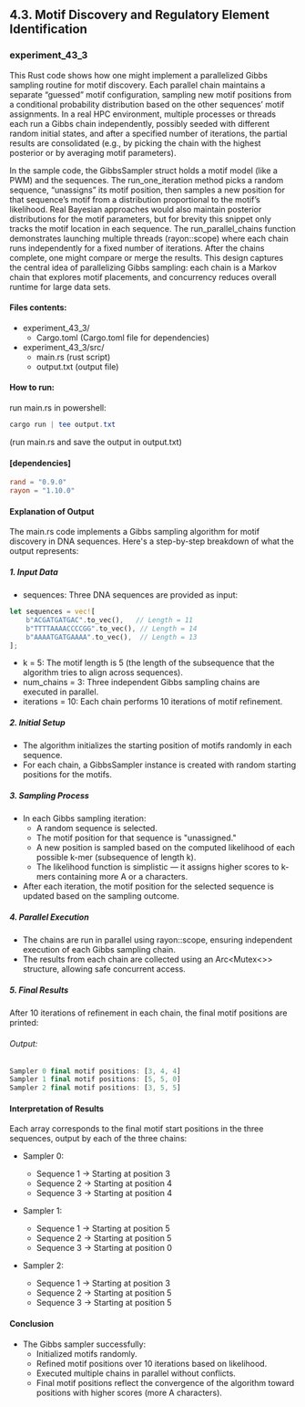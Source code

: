 ## 4.3. Motif Discovery and Regulatory Element Identification

### experiment_43_3

This Rust code shows how one might implement a parallelized Gibbs sampling routine for motif discovery. Each parallel chain maintains a separate “guessed” motif configuration, sampling new motif positions from a conditional probability distribution based on the other sequences’ motif assignments. In a real HPC environment, multiple processes or threads each run a Gibbs chain independently, possibly seeded with different random initial states, and after a specified number of iterations, the partial results are consolidated (e.g., by picking the chain with the highest posterior or by averaging motif parameters).

In the sample code, the GibbsSampler struct holds a motif model (like a PWM) and the sequences. The run_one_iteration method picks a random sequence, “unassigns” its motif position, then samples a new position for that sequence’s motif from a distribution proportional to the motif’s likelihood. Real Bayesian approaches would also maintain posterior distributions for the motif parameters, but for brevity this snippet only tracks the motif location in each sequence. The run_parallel_chains function demonstrates launching multiple threads (rayon::scope) where each chain runs independently for a fixed number of iterations. After the chains complete, one might compare or merge the results. This design captures the central idea of parallelizing Gibbs sampling: each chain is a Markov chain that explores motif placements, and concurrency reduces overall runtime for large data sets.

#### Files contents:
* experiment_43_3/
  * Cargo.toml (Cargo.toml file for dependencies)
* experiment_43_3/src/
  * main.rs (rust script)
  * output.txt (output file)

#### How to run:

run main.rs in powershell:

```powershell
cargo run | tee output.txt
```
(run main.rs and save the output in output.txt)

#### [dependencies]

```toml
rand = "0.9.0"
rayon = "1.10.0"
```

#### Explanation of Output
The main.rs code implements a Gibbs sampling algorithm for motif discovery in DNA sequences. Here's a step-by-step breakdown of what the output represents:

##### 1. Input Data

* sequences: Three DNA sequences are provided as input:
```rust
let sequences = vec![
    b"ACGATGATGAC".to_vec(),   // Length = 11
    b"TTTTAAAACCCCGG".to_vec(), // Length = 14
    b"AAAATGATGAAAA".to_vec(),  // Length = 13
];
```

* k = 5: The motif length is 5 (the length of the subsequence that the algorithm tries to align across sequences).
* num_chains = 3: Three independent Gibbs sampling chains are executed in parallel.
* iterations = 10: Each chain performs 10 iterations of motif refinement.

##### 2. Initial Setup

* The algorithm initializes the starting position of motifs randomly in each sequence.
* For each chain, a GibbsSampler instance is created with random starting positions for the motifs.

##### 3. Sampling Process

* In each Gibbs sampling iteration:
  * A random sequence is selected.
  * The motif position for that sequence is "unassigned."
  * A new position is sampled based on the computed likelihood of each possible k-mer (subsequence of length k).
  * The likelihood function is simplistic — it assigns higher scores to k-mers containing more A or a characters.
* After each iteration, the motif position for the selected sequence is updated based on the sampling outcome.

##### 4. Parallel Execution

* The chains are run in parallel using rayon::scope, ensuring independent execution of each Gibbs sampling chain.
* The results from each chain are collected using an Arc<Mutex<>> structure, allowing safe concurrent access.

##### 5. Final Results

After 10 iterations of refinement in each chain, the final motif positions are printed:

###### Output:

```rust
Sampler 0 final motif positions: [3, 4, 4]
Sampler 1 final motif positions: [5, 5, 0]
Sampler 2 final motif positions: [3, 5, 5]
```

#### Interpretation of Results
Each array corresponds to the final motif start positions in the three sequences, output by each of the three chains:

* Sampler 0:

  * Sequence 1 → Starting at position 3
  * Sequence 2 → Starting at position 4
  * Sequence 3 → Starting at position 4

* Sampler 1:

  * Sequence 1 → Starting at position 5
  * Sequence 2 → Starting at position 5
  * Sequence 3 → Starting at position 0

* Sampler 2:

  * Sequence 1 → Starting at position 3
  * Sequence 2 → Starting at position 5
  * Sequence 3 → Starting at position 5

#### Conclusion
* The Gibbs sampler successfully:
  * Initialized motifs randomly.
  * Refined motif positions over 10 iterations based on likelihood.
  * Executed multiple chains in parallel without conflicts.
  * Final motif positions reflect the convergence of the algorithm toward positions with higher scores (more A characters).
